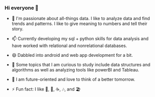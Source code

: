 ### Hi everyone 👋

<!--
**wildweasel02/wildweasel02** is a ✨ _special_ ✨ repository because its `README.md` (this file) appears on your GitHub profile.

Here are some ideas to get you started:

- 🔭 I’m currently working on ...
- 🌱 I’m currently learning ...
- 👯 I’m looking to collaborate on ...
- 🤔 I’m looking for help with ...
- 💬 Ask me about ...
- 📫 How to reach me: ...
- 😄 Pronouns: ...
- ⚡ Fun fact: ...
-->

- 🌱 I'm passionate about all-things data. I like to analyze data and find trends and patterns. I like to give meaning to numbers and tell their story.

- 📫 Currently developing my sql + python skills for data analysis and have worked with relational and nonrelational databases. 

- 😄 Dabbled into android and web app development for a bit. 

- 🤔 Some topics that I am curious to study include data structures and algorithms as well as analyzing tools like powerBI and Tableau. 

- 🙌 I am future-oriented and love to think of a better tomorrow. 

- ⚡ Fun fact: I like 💃, 🍜, ☕️, 🎶, and 🏖
